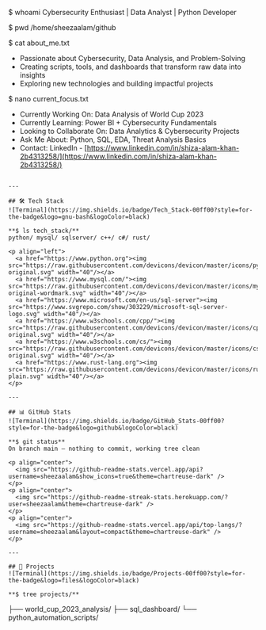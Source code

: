 
\$ whoami
Cybersecurity Enthusiast | Data Analyst | Python Developer

\$ pwd
/home/sheezaalam/github

\$ cat about\_me.txt

* Passionate about Cybersecurity, Data Analysis, and Problem-Solving
* Creating scripts, tools, and dashboards that transform raw data into insights
* Exploring new technologies and building impactful projects

\$ nano current\_focus.txt

* Currently Working On: Data Analysis of World Cup 2023
* Currently Learning: Power BI + Cybersecurity Fundamentals
* Looking to Collaborate On: Data Analytics & Cybersecurity Projects
* Ask Me About: Python, SQL, EDA, Threat Analysis Basics
* Contact: LinkedIn - [https://www.linkedin.com/in/shiza-alam-khan-2b4313258/](https://www.linkedin.com/in/shiza-alam-khan-2b4313258/)

```

---

## 🛠️ Tech Stack  
![Terminal](https://img.shields.io/badge/Tech_Stack-00ff00?style=for-the-badge&logo=gnu-bash&logoColor=black)  

**$ ls tech_stack/**  
python/ mysql/ sqlserver/ c++/ c#/ rust/  

<p align="left">  
  <a href="https://www.python.org"><img src="https://raw.githubusercontent.com/devicons/devicon/master/icons/python/python-original.svg" width="40"/></a>
  <a href="https://www.mysql.com/"><img src="https://raw.githubusercontent.com/devicons/devicon/master/icons/mysql/mysql-original-wordmark.svg" width="40"/></a>
  <a href="https://www.microsoft.com/en-us/sql-server"><img src="https://www.svgrepo.com/show/303229/microsoft-sql-server-logo.svg" width="40"/></a>
  <a href="https://www.w3schools.com/cpp/"><img src="https://raw.githubusercontent.com/devicons/devicon/master/icons/cplusplus/cplusplus-original.svg" width="40"/></a>
  <a href="https://www.w3schools.com/cs/"><img src="https://raw.githubusercontent.com/devicons/devicon/master/icons/csharp/csharp-original.svg" width="40"/></a>
  <a href="https://www.rust-lang.org"><img src="https://raw.githubusercontent.com/devicons/devicon/master/icons/rust/rust-plain.svg" width="40"/></a>
</p>

---

## 📊 GitHub Stats  
![Terminal](https://img.shields.io/badge/GitHub_Stats-00ff00?style=for-the-badge&logo=github&logoColor=black)  

**$ git status**  
On branch main — nothing to commit, working tree clean  

<p align="center">
  <img src="https://github-readme-stats.vercel.app/api?username=sheezaalam&show_icons=true&theme=chartreuse-dark" />
</p>
<p align="center">
  <img src="https://github-readme-streak-stats.herokuapp.com/?user=sheezaalam&theme=chartreuse-dark" />
</p>
<p align="center">
  <img src="https://github-readme-stats.vercel.app/api/top-langs/?username=sheezaalam&layout=compact&theme=chartreuse-dark" />
</p>

---

## 📂 Projects  
![Terminal](https://img.shields.io/badge/Projects-00ff00?style=for-the-badge&logo=files&logoColor=black)  

**$ tree projects/**  
```

├── world\_cup\_2023\_analysis/
├── sql\_dashboard/
└── python\_automation\_scripts/

